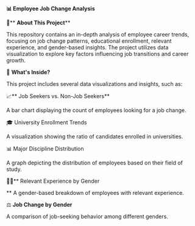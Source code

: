 **📊 Employee Job Change Analysis**

📌** **About This Project****

This repository contains an in-depth analysis of employee career trends, focusing on job change patterns, educational enrollment, relevant experience, and gender-based insights. The project utilizes data visualization to explore key factors influencing job transitions and career growth.

📂 **What's Inside?**

This project includes several data visualizations and insights, such as:


📈** Job Seekers vs. Non-Job Seekers**

A bar chart displaying the count of employees looking for a job change.

🎓 University Enrollment Trends

A visualization showing the ratio of candidates enrolled in universities.

📊 Major Discipline Distribution

A graph depicting the distribution of employees based on their field of study.

👩‍💻** Relevant Experience by Gender

**
A gender-based breakdown of employees with relevant experience.

⚖️ **Job Change by Gender**

A comparison of job-seeking behavior among different genders.
